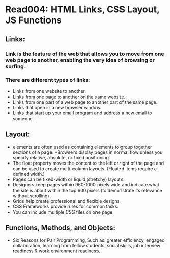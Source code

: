 # Read004: HTML Links, CSS Layout, JS Functions

## Links:

### Link is the feature of the web that allows you to move from one web page to another, enabling the very idea of browsing or surfing.

### There are different types of links:
- Links from one website to another.
- Links from one page to another on the same website.
- Links from one part of a web page to another part of the same page.
- Links that open in a new browser window.
- Links that start up your email program and address a new email to someone.

## Layout:
- <div> elements are often used as containing elements to group together sections of a page. *Browsers display pages in normal flow unless you specify relative, absolute, or fixed positioning.
- The float property moves the content to the left or right of the page and can be used to create multi-column layouts. (Floated items require a defined width.)
- Pages can be fixed-width or liquid (stretchy) layouts.
- Designers keep pages within 960-1000 pixels wide and indicate what the site is about within the top 600 pixels (to demonstrate its relevance without scrolling).
- Grids help create professional and flexible designs.
- CSS Frameworks provide rules for common tasks.
- You can include multiple CSS files on one page.

## Functions, Methods, and Objects:
- Six Reasons for Pair Programming, Such as: greater efficiency, engaged collaboration, learning from fellow students, social skills, job interview readiness & work environment readiness.
